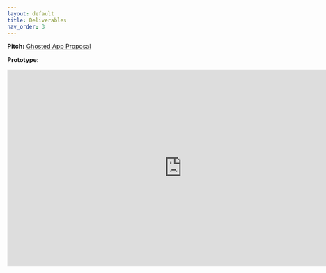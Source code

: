```yaml
---
layout: default
title: Deliverables
nav_order: 3
---
```

**Pitch:**
[Ghosted App Proposal](content/Ghosted-App-Proposal.pdf)

**Prototype:**

<iframe style="border: 1px solid rgba(0, 0, 0, 0.1);" width="800" height="450" src="https://www.figma.com/embed?embed_host=share&url=https%3A%2F%2Fwww.figma.com%2Fproto%2FsZm9JOoPi3IPWcK2jUQphj%2FGhosted-Prototype%3Fnode-id%3D60%253A1697%26scaling%3Dscale-down%26page-id%3D18%253A32%26starting-point-node-id%3D60%253A869%26show-proto-sidebar%3D1" allowfullscreen></iframe>
